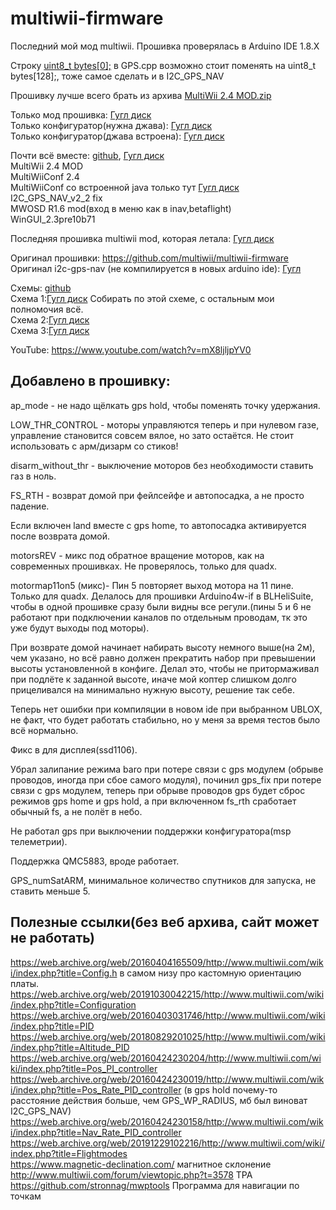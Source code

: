 # multiwii-firmware
Последний мой мод multiwii. Прошивка проверялась в Arduino IDE 1.8.X  

Строку [uint8_t bytes[0];](https://github.com/p-fpv/multiwii-firmware/blob/upstream_shared/GPS.cpp#L1178) в GPS.cpp возможно стоит поменять на uint8_t bytes[128];, тоже самое сделать и в I2C_GPS_NAV

Прошивку лучше всего брать из архива [MultiWii 2.4 MOD.zip](https://github.com/p-fpv/multiwii-firmware/blob/upstream_shared/MW/MultiWii%202.4%20MOD.zip) 

Только мод прошивка: [Гугл диск](https://drive.google.com/file/d/17jfpCTy4ixYAZFBwaKcJDYWvWd92Ipt0/view?usp=sharing)  
Только конфигуратор(нужна джава): [Гугл диск](https://drive.google.com/file/d/1jbhSE-_RR2zxRSAbHpM4CgAFXoieWKLG/view)   
Только конфигуратор(джава встроена): [Гугл диск](https://drive.google.com/file/d/1mB_lhXBDC7ZyMOtupeILERtVu3wTjpcT/view)

Почти всё вместе: [github](https://github.com/p-fpv/multiwii-firmware/tree/upstream_shared/MW), [Гугл диск](https://drive.google.com/file/d/1GlJO6Vu7A0HQmhkHXaApKbCzUglgRTow/view?usp=sharing)  
MultiWii 2.4 MOD  
MultiWiiConf 2.4  
MultiWiiConf со встроенной java только тут [Гугл диск](https://drive.google.com/file/d/1mB_lhXBDC7ZyMOtupeILERtVu3wTjpcT/view)     
I2C_GPS_NAV_v2_2 fix  
MWOSD R1.6 mod(вход в меню как в inav,betaflight)  
WinGUI_2.3pre10b71

Последняя прошивка multiwii mod, которая летала: [Гугл диск](https://drive.google.com/file/d/1JH-_mKMphsRR4L9IaIQ-quKSuu7EBwS5/view)  

Оригинал прошивки:
https://github.com/multiwii/multiwii-firmware  
Оригинал i2c-gps-nav (не компилируется в новых arduino ide): [Гугл](https://code.google.com/archive/p/i2c-gps-nav/downloads)

Схемы: [github](https://github.com/p-fpv/multiwii-firmware/tree/upstream_shared/MW/)  
Схема 1:[Гугл диск](https://drive.google.com/file/d/17C_0z1Cdw0nRtGb8KEJgoP1HGSZGw0Us/view?usp=sharing) Собирать по этой схеме, с остальным мои полномочия всё.  
Схема 2:[Гугл диск](https://drive.google.com/file/d/1oj_qtzbZ4pDPDSm9rZUpJZpI_0x48zMV/view?usp=sharing)  
Схема 3:[Гугл диск](https://drive.google.com/file/d/1BLuNCajbMPzegtK8vbNYMheQCvbtSR_r/view?usp=sharing)  

YouTube:
https://www.youtube.com/watch?v=mX8ljljpYV0


## Добавлено в прошивку:  
ap_mode - не надо щёлкать gps hold, чтобы поменять точку удержания.

LOW_THR_CONTROL - моторы управляются теперь и при нулевом газе, управление становится совсем вялое, но зато остаётся. Не стоит использовать с арм/дизарм со стиков!

disarm_without_thr - выключение моторов без необходимости ставить газ в ноль.

FS_RTH - возврат домой при фейлсейфе и автопосадка, а не просто падение.

Если включен land вместе с gps home, то автопосадка активируется после возврата домой.

motorsREV - микс под обратное вращение моторов, как на современных прошивках. Не проверялось, только для quadx.

motormap11on5 (микс)- Пин 5 повторяет выход мотора на 11 пине. Только для quadx. Делалось для прошивки Arduino4w-if в BLHeliSuite, чтобы в одной прошивке сразу были видны все регули.(пины 5 и 6 не работают при подключении каналов по отдельным проводам, тк это уже будут выходы под моторы).

При возврате домой начинает набирать высоту немного выше(на 2м), чем указано, но всё равно должен прекратить набор при превышении высоты установленной в конфиге. Делал это, чтобы не притормаживал при подлёте к заданной высоте, иначе мой коптер слишком долго прицеливался на минимально нужную высоту, решение так себе.

Теперь нет ошибки при компиляции в новом ide при выбранном UBLOX, не факт, что будет работать стабильно, но у меня за время тестов было всё нормально.

Фикс в для дисплея(ssd1106).

Убрал залипание режима baro при потере связи с gps модулем (обрыве проводов, иногда при сбое самого модуля), починил gps_fix при потере связи с gps модулем, теперь при обрыве проводов gps будет сброс режимов gps home и gps hold, а при включенном fs_rth сработает обычный fs, а не полёт в небо.

Не работал gps при выключении поддержки конфигуратора(msp телеметрии).

Поддержка QMC5883, вроде работает.

GPS_numSatARM, минимальное количество спутников для запуска, не ставить меньше 5.

## Полезные ссылки(без веб архива,  сайт может не работать)
https://web.archive.org/web/20160404165509/http://www.multiwii.com/wiki/index.php?title=Config.h в самом низу про кастомную ориентацию платы.  
https://web.archive.org/web/20191030042215/http://www.multiwii.com/wiki/index.php?title=Configuration  
https://web.archive.org/web/20160403031746/http://www.multiwii.com/wiki/index.php?title=PID  
https://web.archive.org/web/20180829201025/http://www.multiwii.com/wiki/index.php?title=Altitude_PID  
https://web.archive.org/web/20160424230204/http://www.multiwii.com/wiki/index.php?title=Pos_PI_controller  
https://web.archive.org/web/20160424230019/http://www.multiwii.com/wiki/index.php?title=Pos_Rate_PID_controller (в gps hold почему-то расстояние действия больше, чем GPS_WP_RADIUS, мб был виноват I2C_GPS_NAV)  
https://web.archive.org/web/20160424230158/http://www.multiwii.com/wiki/index.php?title=Nav_Rate_PID_controller  
https://web.archive.org/web/20191229102216/http://www.multiwii.com/wiki/index.php?title=Flightmodes  
https://www.magnetic-declination.com/ магнитное склонение   
http://www.multiwii.com/forum/viewtopic.php?t=3578 TPA  
https://github.com/stronnag/mwptools Программа для навигации по точкам  
